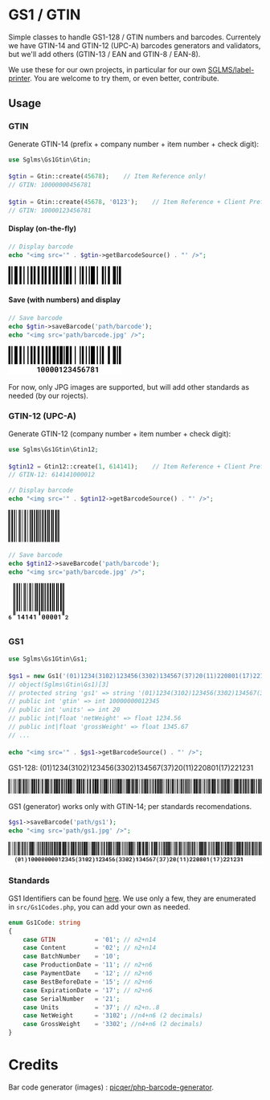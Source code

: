 # GS1 / GTIN

Simple classes to handle GS1-128 / GTIN numbers and barcodes. Currentely we have GTIN-14 and GTIN-12 (UPC-A) barcodes generators and validators, but we'll add others (GTIN-13 / EAN and GTIN-8 / EAN-8).

We use these for our own projects, in particular for our own [SGLMS/label-printer](https://github.com/SGLMS/label-printer). You are welcome to try them, or even better, contribute.

## Usage

### GTIN

Generate GTIN-14 (prefix + company number + item number + check digit):

```php
use Sglms\Gs1Gtin\Gtin;

$gtin = Gtin::create(45678);    // Item Reference only!
// GTIN: 10000000456781

$gtin = Gtin::create(45678, '0123');    // Item Reference + Client Prefix
// GTIN: 10000123456781
```
#### Display (on-the-fly)
```php
// Display barcode
echo "<img src='" . $gtin->getBarcodeSource() . "' />";
```

![barcode](resources/gtin.png "Generated barcode")

#### Save (with numbers) and display
```php
// Save barcode
echo $gtin->saveBarcode('path/barcode');
echo "<img src='path/barcode.jpg' />";
```

![barcode](resources/gtin.jpg "Generated barcode")

For now, only JPG images are supported, but will add other standards as needed (by our rojects).



### GTIN-12 (UPC-A)

Generate GTIN-12 (company number + item number + check digit):

```php
use Sglms\Gs1Gtin\Gtin12;

$gtin12 = Gtin12::create(1, 614141);    // Item Reference + Client Prefix
// GTIN-12: 614141000012
```

```php
// Display barcode
echo "<img src='" . $gtin12->getBarcodeSource() . "' />";
```

![barcode](resources/gtin12.png "Generated barcode")

```php
// Save barcode
echo $gtin12->saveBarcode('path/barcode');
echo "<img src='path/barcode.jpg' />";
```

![barcode](resources/gtin12.jpg "Generated barcode")


### GS1

```php
use Sglms\Gs1Gtin\Gs1;

$gs1 = new Gs1('(01)1234(3102)123456(3302)134567(37)20(11)220801(17)221231');
// object(Sglms\Gtin\Gs1)[3]
// protected string 'gs1' => string '(01)1234(3102)123456(3302)134567(37)20(11)220801' (length=48)
// public int 'gtin' => int 10000000012345
// public int 'units' => int 20
// public int|float 'netWeight' => float 1234.56
// public int|float 'grossWeight' => float 1345.67
// ...

echo "<img src='" . $gs1->getBarcodeSource() . "' />";
```

GS1-128: (01)1234(3102)123456(3302)134567(37)20(11)220801(17)221231

![barcode](resources/gs1.png "Generated barcode")


GS1 (generator) works only with GTIN-14; per standards recomendations.

```php
$gs1->saveBarcode('path/gs1');
echo "<img src='path/gs1.jpg' />";
```

![barcode](resources/gs1.jpg "Generated barcode")


### Standards

GS1 Identifiers can be found [here](https://www.databar-barcode.info/application-identifiers/). We use only a few, they are enumerated in `src/Gs1Codes.php`, you can add your own as needed.

```php
enum Gs1Code: string
{
    case GTIN           = '01'; // n2+n14
    case Content        = '02'; // n2+n14
    case BatchNumber    = '10';
    case ProductionDate = '11'; // n2+n6
    case PaymentDate    = '12'; // n2+n6
    case BestBeforeDate = '15'; // n2+n6
    case ExpirationDate = '17'; // n2+n6
    case SerialNumber   = '21';
    case Units          = '37'; // n2+n..8
    case NetWeight      = '3102'; //n4+n6 (2 decimals)
    case GrossWeight    = '3302'; //n4+n6 (2 decimals)
}
```



# Credits
Bar code generator (images) : [picqer/php-barcode-generator](https://github.com/picqer/php-barcode-generator).